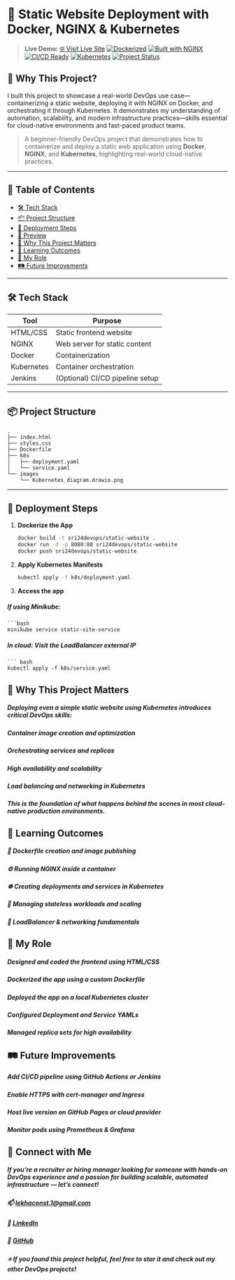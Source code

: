 # 🚀 Static Website Deployment with Docker, NGINX & Kubernetes

> **Live Demo:** [🌐 Visit Live Site](https://srilekhas20.github.io/static-website/) 
[![Dockerized](https://img.shields.io/badge/Dockerized-Yes-blue)](https://www.docker.com/)
[![Built with NGINX](https://img.shields.io/badge/Web--Server-NGINX-brightgreen)](https://nginx.org/)
[![CI/CD Ready](https://img.shields.io/badge/CI%2FCD-Jenkins-blueviolet)](https://jenkins.io/)
[![Kubernetes](https://img.shields.io/badge/Deployed%20On-Kubernetes-326ce5)](https://kubernetes.io/)
[![Project Status](https://img.shields.io/badge/Status-Completed-success)](#)

## 🧠 Why This Project?

I built this project to showcase a real-world DevOps use case—containerizing a static website, deploying it with NGINX on Docker, and orchestrating it through Kubernetes. It demonstrates my understanding of automation, scalability, and modern infrastructure practices—skills essential for cloud-native environments and fast-paced product teams.

> A beginner-friendly DevOps project that demonstrates how to containerize and deploy a static web application using **Docker**, **NGINX**, and **Kubernetes**, highlighting real-world cloud-native practices.

---

## 📌 Table of Contents
- [🛠️ Tech Stack](#️-tech-stack)
- [📦 Project Structure](#-project-structure)
- [🚀 Deployment Steps](#-deployment-steps)
- [📸 Preview](#-preview)
- [🎯 Why This Project Matters](#-why-this-project-matters)
- [🧠 Learning Outcomes](#-learning-outcomes)
- [🔧 My Role](#-my-role)
- [🛤️ Future Improvements](#-future-improvements)

---

## 🛠️ Tech Stack

| Tool         | Purpose                             |
|--------------|-------------------------------------|
| HTML/CSS     | Static frontend website             |
| NGINX        | Web server for static content       |
| Docker       | Containerization                    |
| Kubernetes   | Container orchestration             |
| Jenkins      | (Optional) CI/CD pipeline setup     |

---

## 📦 Project Structure
```
.
├── index.html
├── styles.css
├── Dockerfile
├── k8s
│   ├── deployment.yaml
│   └── service.yaml
└── images
    └── Kubernetes_diagram.drawio.png
```

---

## 🚀 Deployment Steps

1. **Dockerize the App**
   ```bash
   docker build -t sri24devops/static-website .
   docker run -d -p 8080:80 sri24devops/static-website
   docker push sri24devops/static-website

2. **Apply Kubernetes Manifests**
    ```bash
    kubectl apply -f k8s/deployment.yaml

3. **Access the app**
 ##### If using Minikube:
    ```bash
    minikube service static-site-service
  ##### In cloud: Visit the LoadBalancer external IP
    ``` bash
    kubectl apply -f k8s/service.yaml

## 🎯 Why This Project Matters
##### Deploying even a simple static website using Kubernetes introduces critical DevOps skills:

##### Container image creation and optimization

##### Orchestrating services and replicas

##### High availability and scalability

##### Load balancing and networking in Kubernetes

##### This is the foundation of what happens behind the scenes in most cloud-native production environments.

## 🧠 Learning Outcomes
##### 🐳 Dockerfile creation and image publishing

##### ⚙️ Running NGINX inside a container

##### ☸️ Creating deployments and services in Kubernetes

##### 🔄 Managing stateless workloads and scaling

##### 📶 LoadBalancer & networking fundamentals

## 🔧 My Role
##### Designed and coded the frontend using HTML/CSS

##### Dockerized the app using a custom Dockerfile

##### Deployed the app on a local Kubernetes cluster

##### Configured Deployment and Service YAMLs

##### Managed replica sets for high availability

## 🛤️ Future Improvements
##### Add CI/CD pipeline using GitHub Actions or Jenkins

##### Enable HTTPS with cert-manager and Ingress

##### Host live version on GitHub Pages or cloud provider

##### Monitor pods using Prometheus & Grafana

## 🙌 Connect with Me
##### If you’re a recruiter or hiring manager looking for someone with hands-on DevOps experience and a passion for building scalable, automated infrastructure — let’s connect!

##### 📫 lekhaconst.1@gmail.com
##### 🔗 [LinkedIn](https://www.linkedin.com/in/srilekha-senthilkumar/)
##### 🐙 [GitHub](https://github.com/SrilekhaS20)

##### ⭐️ If you found this project helpful, feel free to star it and check out my other DevOps projects!
